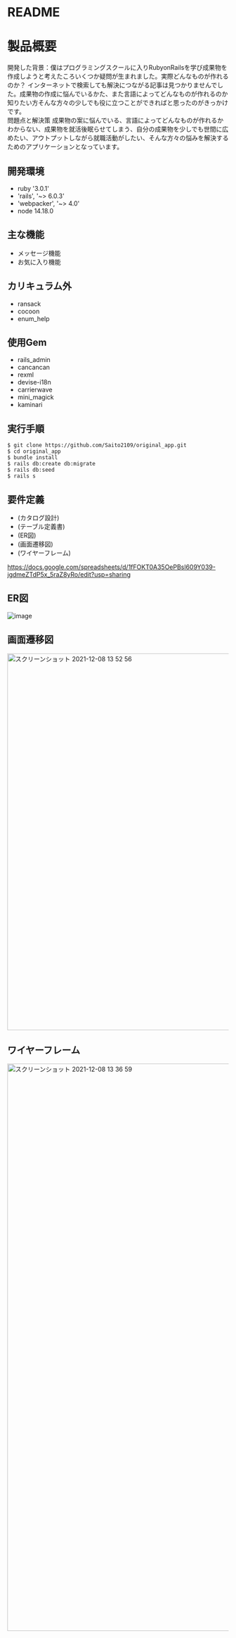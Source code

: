 # README

# 製品概要
開発した背景：僕はプログラミングスクールに入りRubyonRailsを学び成果物を作成しようと考えたころいくつか疑問が生まれました。実際どんなものが作れるのか？
インターネットで検索しても解決につながる記事は見つかりませんでした。成果物の作成に悩んでいるかた、また言語によってどんなものが作れるのか知りたい方そんな方々の少しでも役に立つことができればと思ったのがきっかけです。
<br>
問題点と解決策
成果物の案に悩んでいる、言語によってどんなものが作れるかわからない、成果物を就活後眠らせてしまう、自分の成果物を少しでも世間に広めたい、アウトプットしながら就職活動がしたい、そんな方々の悩みを解決するためのアプリケーションとなっています。



##   開発環境

- ruby '3.0.1'
- 'rails', '~> 6.0.3'
- 'webpacker', '~> 4.0'
- node 14.18.0


## 主な機能

- メッセージ機能
- お気に入り機能

## カリキュラム外


- ransack
- cocoon
- enum_help
## 使用Gem


- rails_admin
- cancancan
- rexml
- devise-i18n
- carrierwave
- mini_magick
- kaminari 


## 実行手順

````
$ git clone https://github.com/Saito2109/original_app.git
$ cd original_app
$ bundle install
$ rails db:create db:migrate
$ rails db:seed
$ rails s
````

## 要件定義



- (カタログ設計)
- (テーブル定義書)
- (ER図)
- (画面遷移図)
- (ワイヤーフレーム)

https://docs.google.com/spreadsheets/d/1fFOKT0A35OePBsl609Y039-jgdmeZTdP5x_5raZ8yRo/edit?usp=sharing

## ER図

![image](https://user-images.githubusercontent.com/84219791/144375397-b74bae27-7c9a-4230-a421-928c484096cc.png)

## 画面遷移図

<img width="856" alt="スクリーンショット 2021-12-08 13 52 56" src="https://user-images.githubusercontent.com/84219791/145151786-c01d8c32-4c30-47c2-846d-52f93c8191b8.png">



## ワイヤーフレーム

<img width="1289" alt="スクリーンショット 2021-12-08 13 36 59" src="https://user-images.githubusercontent.com/84219791/145151832-57be87f2-e4d8-45cc-ad2a-3e6a544701a8.png">
